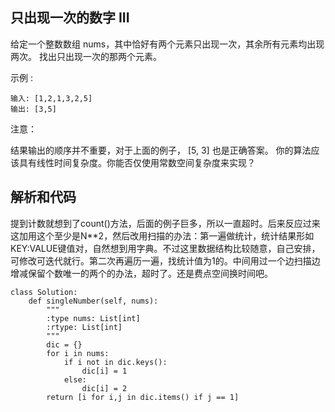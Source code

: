 ## 只出现一次的数字 III

给定一个整数数组 nums，其中恰好有两个元素只出现一次，其余所有元素均出现两次。 找出只出现一次的那两个元素。

示例 :

	输入: [1,2,1,3,2,5]
	输出: [3,5]
注意：

结果输出的顺序并不重要，对于上面的例子， [5, 3] 也是正确答案。
你的算法应该具有线性时间复杂度。你能否仅使用常数空间复杂度来实现？

## 解析和代码

提到计数就想到了count()方法，后面的例子巨多，所以一直超时。后来反应过来这加用这个至少是N**2，然后改用扫描的办法：第一遍做统计，统计结果形如KEY:VALUE键值对，自然想到用字典。不过这里数据结构比较随意，自己安排，可修改可迭代就行。第二次再遍历一遍，找统计值为1的。中间用过一个边扫描边增减保留个数唯一的两个的办法，超时了。还是费点空间换时间吧。

	class Solution:
	    def singleNumber(self, nums):
	        """
	        :type nums: List[int]
	        :rtype: List[int]
	        """
	        dic = {}
	        for i in nums:
	            if i not in dic.keys():
	                dic[i] = 1
	            else:
	                dic[i] = 2
	        return [i for i,j in dic.items() if j == 1]
